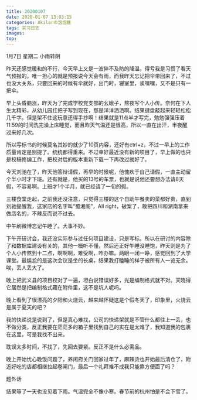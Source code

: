 ```yaml
---
title: 20200107
date: 2020-01-07 13:03:15
categories: Akilarの泡泡糖
tags: 实习日志
images:
top:
---
```

1月7日 星期二 小雨转阴

昨天还感觉暖和的不行，今天早上又是一波猝不及防的降温，得亏我是习惯了看天气预报的。唯一担心的就是预报说今天会有雨，而我昨天忘记把伞带回来了，不过也没大关系，只要回来的时候有伞就好，出门时，寝室里，诶嘿嘿，又不是只有一把伞。

早上头昏脑涨，昨天为了完成学校党支部的幺蛾子，熬夜写个人小传。奈何在下人生太精彩，从幼儿园扛把子写到现在，那是洋洋洒洒啊。结果键盘敲起来轻轻松松几千字。但是架不住这玩意还得手抄啊！结果就是11点半才写完，勉勉强强压着11:59的时间洗完澡上床睡觉，而且昨天气温还是很高，所以一直在出汗，半夜醒过来好几次。

所以写标书的时候莫名其妙的就少了10页内容，还好有ctrl+z，不过一早上的工作质量肯定是别提了。统统都得重来。不过幸好最近没有新的项目了，早上做的也只是校稿修编工作，把校对后的版本重新下载一下再改过就好了。

今天刘驰在了，昨天他答辩请假，再早的时候呢，他愧疚于自己请假，一直主动留个半小时才下班。还有就是，他买的13号的车票，也就是说他还要想办法请8天假，不容易啊。上班才1个半月，就已经请了一旬的假。

三楼食堂走起，之前我还没注意，只觉得三楼的这个自助午餐卖的菜都好贵，直到刘驰提醒我，这家店的名字叫“蜀湘阁”，All right，破案了，敢把四川和湖南拿来做店名的，不辣反而说不过去。

中午刷微博忘记午睡了。大事不妙。

下午开研讨会，我还没实际参与过任何项目建设，只是写标。所以在研讨的内容除了和数据库建设有关的，其他一概听不懂，然后还正好午睡没睡饱，昨天则是为了个人小传熬到十二点，啊啊啊，难受啊，咋办嘛。两眼一闭一睁，感觉回到了大学课堂。最尴尬的是这次会议是坐的长桌，结果我打瞌睡的样子被所有人一览无余。唉，丢人丢大了。

晚上把武义县的项目校对了一遍，坦白说错误好多，光是编制格式就不对。天晓得它居然是把编制格式藏在附件里，这不是坑人呢吗。

晚上看到了很漂亮的夕阳和火烧云，越来越怀疑这是个假冬天了，印象里，火烧云是属于夏天的吧？

我的快递说是说到了，但是真心难找，公司的快递架就是不管什么都往上一丢，也不做分类，反正我要在茫茫多的箱子里找到自己的实在是太难了，我知道我的包裹在这里，可是我找不出来。

耽误太多时间，不找了，先回去要紧。反正不是什么必需品。

晚上开始忧心晚饭问题了，养闲府关门回家过年了，麻辣烫也开始最后清仓了，附近好吃的店都相继拉起卷闸门，最后一个礼拜难不成我只能靠方便面了吗？

题外话

结果等了一天也没见着下雨。气温完全不像小寒。春节前的杭州怕是不会下雪了。